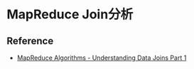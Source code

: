 # MapReduce Join分析

## Reference
- [MapReduce Algorithms - Understanding Data Joins Part 1](http://codingjunkie.net/mapreduce-reduce-joins/)
